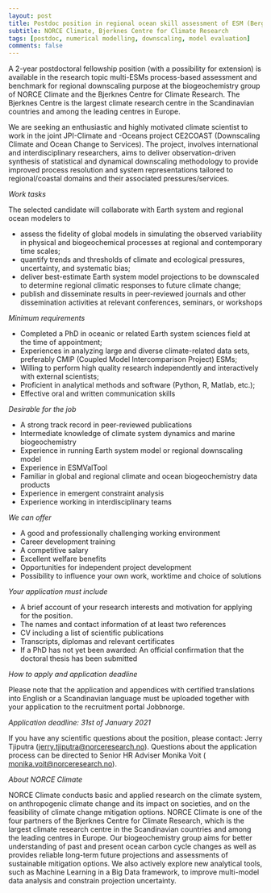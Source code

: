 ```yaml
---
layout: post
title: Postdoc position in regional ocean skill assessment of ESM (Bergen, Norway)
subtitle: NORCE Climate, Bjerknes Centre for Climate Research
tags: [postdoc, numerical modelling, downscaling, model evaluation]
comments: false
---
```


A 2-year postdoctoral fellowship position (with a possibility for
extension) is available in the research topic multi-ESMs process-based
assessment and benchmark for regional downscaling purpose at the
biogeochemistry group of NORCE Climate and the Bjerknes Centre for Climate
Research. The Bjerknes Centre is the largest climate research centre in the
Scandinavian countries and among the leading centres in Europe.



We are seeking an enthusiastic and highly motivated climate scientist to
work in the joint JPI-Climate and -Oceans project CE2COAST (Downscaling
Climate and Ocean Change to Services). The project, involves international
and interdisciplinary researchers, aims to deliver observation-driven
synthesis of statistical and dynamical downscaling methodology to provide
improved process resolution and system representations tailored to
regional/coastal domains and their associated pressures/services.


*Work tasks*

The selected candidate will collaborate with Earth system and regional
ocean modelers to

   - assess the fidelity of global models in simulating the observed
   variability in physical and biogeochemical processes at regional and
   contemporary time scales;
   - quantify trends and thresholds of climate and ecological pressures,
   uncertainty, and systematic bias;
   - deliver best-estimate Earth system model projections to be downscaled
   to determine regional climatic responses to future climate change;
   - publish and disseminate results in peer-reviewed journals and other
   dissemination activities at relevant conferences, seminars, or workshops



*Minimum requirements*

   - Completed a PhD in oceanic or related Earth system sciences field at
   the time of appointment;
   - Experiences in analyzing large and diverse climate-related data sets,
   preferably CMIP (Coupled Model Intercomparison Project) ESMs;
   - Willing to perform high quality research independently and
   interactively with external scientists;
   - Proficient in analytical methods and software (Python, R, Matlab,
   etc.);
   - Effective oral and written communication skills



*Desirable for the job*

   - A strong track record in peer-reviewed publications
   - Intermediate knowledge of climate system dynamics and marine
   biogeochemistry
   - Experience in running Earth system model or regional downscaling model
   - Experience in ESMValTool
   - Familiar in global and regional climate and ocean biogeochemistry data
   products
   - Experience in emergent constraint analysis
   - Experience working in interdisciplinary teams



*We can offer*

   - A good and professionally challenging working environment
   - Career development training
   - A competitive salary
   - Excellent welfare benefits
   - Opportunities for independent project development
   - Possibility to influence your own work, worktime and choice of
   solutions



*Your application must include*

   - A brief account of your research interests and motivation for applying
   for the position.
   - The names and contact information of at least two references
   - CV including a list of scientific publications
   - Transcripts, diplomas and relevant certificates
   - If a PhD has not yet been awarded: An official confirmation that the
   doctoral thesis has been submitted

  *How to apply and application deadline*

Please note that the application and appendices with certified translations
into English or a Scandinavian language must be uploaded together with your
application to the recruitment portal Jobbnorge.



*Application deadline: 31st of January 2021*



If you have any scientific questions about the position, please contact:
Jerry Tjiputra (jerry.tjiputra@norceresearch.no). Questions about the
application process can be directed to Senior HR Adviser Monika Voit (
monika.voit@norceresearch.no).


*About NORCE Climate*

NORCE Climate conducts basic and applied research on the climate system, on
anthropogenic climate change and its impact on societies, and on the
feasibility of climate change mitigation options. NORCE Climate is one of
the four partners of the Bjerknes Centre for Climate Research, which is the
largest climate research centre in the Scandinavian countries and among the
leading centres in Europe. Our biogeochemistry group aims for better
understanding of past and present ocean carbon cycle changes as well as
provides reliable long-term future projections and assessments of
sustainable mitigation options. We also actively explore new analytical
tools, such as Machine Learning in a Big Data framework, to improve
multi-model data analysis and constrain projection uncertainty.
